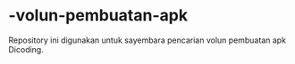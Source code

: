 # -volun-pembuatan-apk
Repository ini digunakan untuk sayembara pencarian volun pembuatan apk Dicoding.
